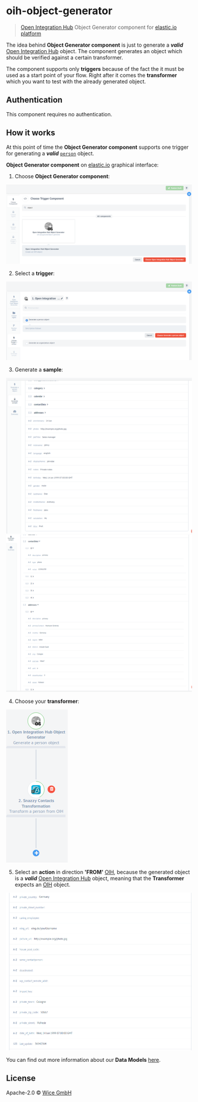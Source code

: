 # oih-object-generator
> [Open Integration Hub](https://www.openintegrationhub.org/) Object Generator component for [elastic.io platform](http://www.elastic.io "elastic.io platform")

The idea behind  **Object Generator component** is just to generate a ___valid___ [Open Integration Hub](https://www.openintegrationhub.org/) object.
The component generates an object which should be verified against a certain transformer.


The component supports only **triggers** because of the fact the it must be used as a start point of your flow. Right after it comes the **transformer** which you want to test with the already generated object.

## Authentication

This component requires no authentication.


## How it works

At this point of time the **Object Generator component** supports one trigger for generating a ___valid___ [`person`](https://github.com/openintegrationhub/Data-and-Domain-Models/blob/master/src/main/schema/addresses/personV2.json) object.  

**Object Generator component** on [elastic.io](http://elastic.io) graphical interface:

1. Choose **Object Generator component**:  

  ![generator](Assets/generator.png)  

2. Select a **trigger**:  

  ![triggers](Assets/triggers.png)

3. Generate a **sample**:  

  ![result_1](Assets/result_1.png)  
  ![result_2](Assets/result_2.png)

4. Choose your **transformer**:  

  ![transformer](Assets/transformer.png)

5. Select an **action** in direction **'FROM'** [OIH](https://www.openintegrationhub.org/), because the generated object is a  ___valid___ [Open Integration Hub](https://www.openintegrationhub.org/) object, meaning that the **Transformer** expects an [OIH](https://www.openintegrationhub.org/) object.  

  ![result_3](Assets/result_3.png)


You can find out more information about our **Data Models** [here](https://github.com/openintegrationhub/Data-and-Domain-Models).

## License

Apache-2.0 © [Wice GmbH](https://wice.de/)
